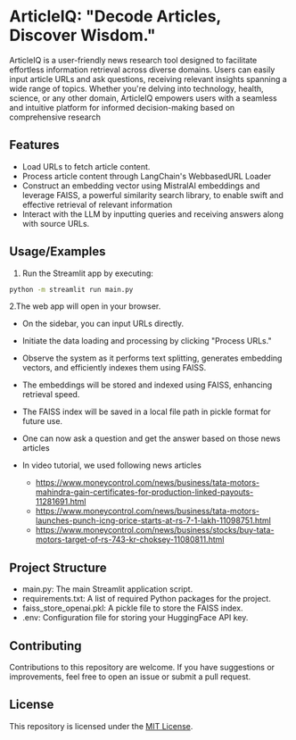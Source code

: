 
# ArticleIQ: "Decode Articles, Discover Wisdom."

ArticleIQ is a user-friendly news research tool designed to facilitate effortless information retrieval across diverse domains. Users can easily input article URLs and ask questions, receiving relevant insights spanning a wide range of topics. Whether you're delving into technology, health, science, or any other domain, ArticleIQ empowers users with a seamless and intuitive platform for informed decision-making based on comprehensive research

## Features

- Load URLs to fetch article content.
- Process article content through LangChain's WebbasedURL Loader
- Construct an embedding vector using MistralAI embeddings and leverage FAISS, a powerful similarity search library, to enable swift and effective retrieval of relevant information
- Interact with the LLM by inputting queries and receiving answers along with source URLs.


## Usage/Examples

1. Run the Streamlit app by executing:
```bash
python -m streamlit run main.py

```

2.The web app will open in your browser.

- On the sidebar, you can input URLs directly.

- Initiate the data loading and processing by clicking "Process URLs."

- Observe the system as it performs text splitting, generates embedding vectors, and efficiently indexes them using FAISS.

- The embeddings will be stored and indexed using FAISS, enhancing retrieval speed.

- The FAISS index will be saved in a local file path in pickle format for future use.
- One can now ask a question and get the answer based on those news articles
- In video tutorial, we used following news articles
  - https://www.moneycontrol.com/news/business/tata-motors-mahindra-gain-certificates-for-production-linked-payouts-11281691.html
  - https://www.moneycontrol.com/news/business/tata-motors-launches-punch-icng-price-starts-at-rs-7-1-lakh-11098751.html
  - https://www.moneycontrol.com/news/business/stocks/buy-tata-motors-target-of-rs-743-kr-choksey-11080811.html

## Project Structure

- main.py: The main Streamlit application script.
- requirements.txt: A list of required Python packages for the project.
- faiss_store_openai.pkl: A pickle file to store the FAISS index.
- .env: Configuration file for storing your HuggingFace API key.


## Contributing

Contributions to this repository are welcome. If you have suggestions or improvements, feel free to open an issue or submit a pull request.

## License

This repository is licensed under the [MIT License](LICENSE).
